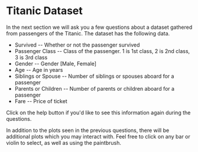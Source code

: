 # Titanic Dataset

In the next section we will ask you a few questions about a dataset gathered from passengers of the Titanic. The dataset has the following data. 

- Survived -- Whether or not the passenger survived                                  
- Passenger Class   -- Class of the passenger. 1 is 1st class, 2 is 2nd class, 3 is 3rd class 
- Gender   -- Gender [Male, Female]                                                                 
- Age      -- Age in years                                                           
- Siblings or Spouse -- Number of siblings or spouses aboard for a passenger                                
- Parents or Children -- Number of parents or children aboard for a passenger                              
- Fare     -- Price of ticket                                                        

Click on the help button if you'd like to see this information again during the questions.

In addition to the plots seen in the previous questions, there will be additional plots which you may interact with. Feel free to click on any bar or violin to select, as well as using the paintbrush.

